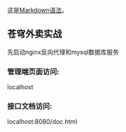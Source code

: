 这是[Markdown语法](https://markdown.com.cn/basic-syntax/lists.html)。

## 苍穹外卖实战
先启动nginx反向代理和mysql数据库服务

### 管理端页面访问:
localhost

### 接口文档访问:
localhost:8080/doc.html

